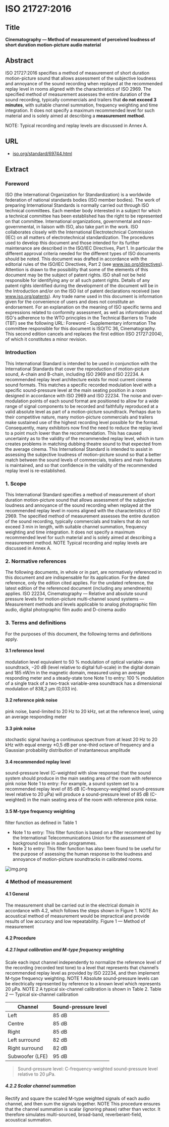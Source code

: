 # ISO 21727:2016

## Title

**Cinematography — Method of measurement of perceived loudness of short duration motion-picture audio material**

## Abstract

ISO 21727:2016 specifies a method of measurement of short duration motion-picture sound that allows assessment of the subjective loudness and annoyance of the sound recording when replayed at the recommended replay level in rooms aligned with the characteristics of ISO 2969. The specified method of measurement assesses the entire duration of the sound recording, typically commercials and trailers that **do not exceed 3 minutes**, with suitable channel summation, frequency weighting and time integration. It does not specify a maximum recommended level for such material and is solely aimed at describing a **measurement method**.

NOTE: Typical recording and replay levels are discussed in Annex A.

## URL

* [iso.org/standard/69744.html](https://www.iso.org/standard/69744.html)

## Extract

### Foreword

ISO (the International Organization for Standardization) is a worldwide federation of national standards bodies (ISO member bodies). The work of preparing International Standards is normally carried out through ISO technical committees. Each member body interested in a subject for which a technical committee has been established has the right to be represented on that committee. International organizations, governmental and non-governmental, in liaison with ISO, also take part in the work. ISO collaborates closely with the International Electrotechnical Commission (IEC) on all matters of electrotechnical standardization.
The procedures used to develop this document and those intended for its further maintenance are described in the ISO/IEC Directives, Part 1.  In particular the different approval criteria needed for the different types of ISO documents should be noted. This document was drafted in accordance with the editorial rules of the ISO/IEC Directives, Part 2 (see www.iso.org/directives).
Attention is drawn to the possibility that some of the elements of this document may be the subject of patent rights. ISO shall not be held responsible for identifying any or all such patent rights. Details of any patent rights identified during the development of the document will be in the Introduction and/or on the ISO list of patent declarations received (see www.iso.org/patents).
Any trade name used in this document is information given for the convenience of users and does not constitute an endorsement.
For an explanation on the meaning of ISO specific terms and expressions related to conformity assessment, as well as information about ISO's adherence to the WTO principles in the Technical Barriers to Trade (TBT) see the following URL: Foreword - Supplementary information
The committee responsible for this document is ISO/TC 36, Cinematography.
This second edition cancels and replaces the first edition (ISO 21727:2004), of which it constitutes a minor revision.

### Introduction

This International Standard is intended to be used in conjunction with the International Standards that cover the reproduction of motion-picture sound, A-chain and B-chain, including ISO 2969 and ISO 22234.
A recommended replay level architecture exists for most current cinema sound formats. This matches a specific recorded modulation level with a specific sound-pressure level at the main seating position in a room designed in accordance with ISO 2969 and ISO 22234. The noise and over-modulation points of each sound format are positioned to allow for a wide range of signal components to be recorded and faithfully reproduced at a valid absolute level as part of a motion-picture soundtrack.
Perhaps due to their competitive nature, many motion-picture commercials and trailers make sustained use of the highest recording level possible for the format. Consequently, many exhibitors now find the need to reduce the replay level to a point much lower than the recommendation. This has caused uncertainty as to the validity of the recommended replay level, which in turn creates problems in matching dubbing theatre sound to that expected from the average cinema.
This International Standard is intended to assist in assessing the subjective loudness of motion-picture sound so that a better match between the sound levels of commercials, trailers and main features is maintained, and so that confidence in the validity of the recommended replay level is re-established.

### 1. Scope

This International Standard specifies a method of measurement of short duration motion-picture sound that allows assessment of the subjective loudness and annoyance of the sound recording when replayed at the recommended replay level in rooms aligned with the characteristics of ISO 2969. The specified method of measurement assesses the entire duration of the sound recording, typically commercials and trailers that do not exceed 3 min in length, with suitable channel summation, frequency weighting and time integration. It does not specify a maximum recommended level for such material and is solely aimed at describing a measurement method.
NOTE Typical recording and replay levels are discussed in Annex A.

### 2. Normative references

The following documents, in whole or in part, are normatively referenced in this document and are indispensable for its application. For the dated reference, only the edition cited applies. For the undated reference, the latest edition of the referenced document (including any amendments) applies.
ISO 22234, Cinematography — Relative and absolute sound pressure levels for motion-picture multi-channel sound systems — Measurement methods and levels applicable to analog photographic film audio, digital photographic film audio and D-cinema audio

### 3. Terms and definitions

For the purposes of this document, the following terms and definitions apply.

#### 3.1 reference level

modulation level equivalent to 50 % modulation of optical variable-area soundtrack, −20 dB (level relative to digital full-scale) in the digital domain and 185 nW/m in the magnetic domain, measured using an average responding meter and a steady-state tone
Note 1 to entry: 100 % modulation of a single track of a two-track variable-area soundtrack has a dimensional modulation of 838,2 µm (0,033 in).

#### 3.2 reference pink noise

pink noise, band-limited to 20 Hz to 20 kHz, set at the reference level, using an average responding meter

#### 3.3 pink noise

stochastic signal having a continuous spectrum from at least 20 Hz to 20 kHz with equal energy ±0,5 dB per one-third octave of frequency and a Gaussian probability distribution of instantaneous amplitude

#### 3.4 recommended replay level

sound-pressure level (C-weighted with slow response) that the sound system should produce in the main seating area of the room with reference pink noise
Note 1 to entry: For example, a sound system set to a recommended replay level of 85 dB (C-frequency-weighted sound-pressure level relative to 20 µPa) will produce a sound-pressure level of 85 dB (C-weighted) in the main seating area of the room with reference pink noise.

#### 3.5 M-type frequency weighting

filter function as defined in Table 1

* Note 1 to entry: This filter function is based on a filter recommended by the International Telecommunications Union for the assessment of background noise in audio programmes.
* Note 2 to entry: This filter function has also been found to be useful for the purpose of assessing the human response to the loudness and annoyance of motion-picture soundtracks in calibrated rooms.

![img.png](table1.png)


### 4 Method of measurement

#### 4.1 General

The measurement shall be carried out in the electrical domain in accordance with 4.2, which follows
the steps shown in Figure 1.
NOTE An acoustical method of measurement would be impractical and provide results of low accuracy and
low repeatability.
Figure 1 — Method of measurement

#### 4.2 Procedure

##### 4.2.1 Input calibration and M-type frequency weighting

Scale each input channel independently to normalize the reference level of the recording (recorded test
tone) to a level that represents that channel’s recommended replay level as provided by ISO 22234, and
then implement M-type frequency weighting.
NOTE 1 Absolute sound-pressure levels can be electrically represented by reference to a known level which
represents 20 µPa.
NOTE 2 A typical six-channel calibration is shown in Table 2.
Table 2 — Typical six-channel calibration

| Channel         | Sound-pressure level |
|-----------------|----------------------|
| Left            | 85 dB                |
| Centre          | 85 dB                |
| Right           | 85 dB                |
| Left surround   | 82 dB                |
| Right surround  | 82 dB                |
| Subwoofer (LFE) | 95 dB                |


> Sound-pressure level:  C-frequency-weighted sound-pressure level relative to
20 µPa.

##### 4.2.2 Scalar channel summation

Rectify and square the scaled M-type weighted signals of each audio channel, and then sum the
signals together.
NOTE This procedure ensures that the channel summation is scalar (ignoring phase) rather than vector. It
therefore simulates multi-sourced, broad-band, reverberant-field, acoustical summation.
